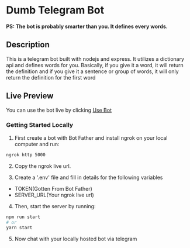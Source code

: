 # Dumb  Telegram Bot

**PS: The bot is probably smarter than you. It defines every words.**

## Description
This is a telegram bot built with nodejs and express. It utilizes a dictionary api and defines words for you.
Basically, if you give it a word, it will return the definition and if you give it a sentence or group of words, it will only return the definition for the first word


## Live Preview
You can use the bot live by clicking [Use Bot](https://t.me/ji_dictionary_bot)

### Getting Started Locally

1. First create a bot with Bot Father and install ngrok on your local computer and run:

```bash
ngrok http 5000
```

2. Copy the ngrok live url.

3. Create a '.env' file and fill in details for the following variables
- TOKEN(Gotten From Bot Father)
- SERVER_URL(Your ngrok live url)



4. Then, start the server by running:

```bash
npm run start
# or
yarn start
```

5. Now chat with your locally hosted bot via telegram

